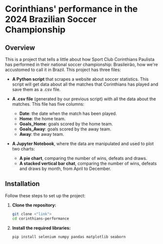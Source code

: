 # **Corinthians' performance in the 2024 Brazilian Soccer Championship**

## Overview
This is a project that tells a little about how Sport Club Corinthians Paulista has performed in their national soccer championship: Brasileirão, how we're accustomed to call it in Brazil. This project has three files:

- **A Python script** that scrapes a website about soccer statistics. This script will get data about all the matches that Corinthians has played and save them as a .csv file.
- **A .csv file** (generated by our previous script) with all the data about the matches. This file has five columns:
    - **Date**: the date when the match has been played.
    - **Home**: the home team.
    - **Goals_Home**: goals scored by the home team.
    - **Goals_Away**: goals scored by the away team.
    - **Away**: the away team.

- **A Jupyter Notebook**, where the data are manipulated and used to plot two charts:
    - **A pie chart**, comparing the number of wins, defeats and draws.
    - **A stacked vertical bar chat**, comparing the number of wins, defeats and draws by month, from April to December.

## Installation
Follow these steps to set up the project:

1. **Clone the repository:**

    ``` bash
    git clone <"link">
    cd corinthians-performance
    ```
2. **Install the required libraries:**
    ``` bash
    pip install selenium numpy pandas matplotlib seaborn
    ```

